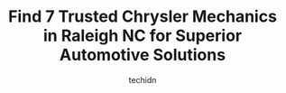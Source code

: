 ---
layout: ampstory
image: https://images.unsplash.com/photo-1582834202430-ddcd18987a61?ixlib=rb-4.0.3&ixid=MnwxMjA3fDB8MHxwaG90by1wYWdlfHx8fGVufDB8fHx8&auto=format&fit=crop&w=640&h=853&q=80
author: techidn
featured: false
description: If youre in need of trustworthy and skilled Chrysler Mechanic in Raleigh NC, USA, youll be pleased to discover the 7 best Chrysler Mechanic in town. Their expertise and commitment to custo
title: Find 7 Trusted Chrysler Mechanics in Raleigh NC for Superior Automotive Solutions
cover:
   title: Find 7 Trusted Chrysler Mechanics in Raleigh NC for Superior Automotive Solutions
   subtitle: Rickpate
   background: https://images.unsplash.com/photo-1582834202430-ddcd18987a61?ixlib=rb-4.0.3&ixid=MnwxMjA3fDB8MHxwaG90by1wYWdlfHx8fGVufDB8fHx8&auto=format&fit=crop&w=640&h=853&q=80

pages: 
 - layout: thirds
   top: <h1>#1 Creech Import Repair</h1>
   bottom: "<p>I can not rave enough about the team at Creech! I am new to the area and did tons of research to find the best team, and I truly believe I did. I was previously told, by </p>"
   background: https://www.knot35.com/toplist/wp-content/uploads/2023/06/best-chrysler-mechanic-1-in-raleigh-nc-1685837721.jpeg
   backgroundblur: true
 - layout: thirds
   top: <h1>#2 USA Automotive</h1>
   bottom: "<p>1620 Trawick Rd, Raleigh, NC 27604, United States</p>"
   background: https://www.knot35.com/toplist/wp-content/uploads/2023/06/best-chrysler-mechanic-2-in-raleigh-nc-1685837722.jpeg
   cta:
      link: https://www.knot35.com/toplist/find-7-trusted-chrysler-mechanics-in-raleigh-nc-for-superior-automotive-solutions/
      text: Find 7 Trusted Chrysler Mechanics in Raleigh NC for Superior Automotive Solutions
 - layout: thirds
   top: <h1>#3 Choice Auto Repair</h1>
   bottom: "<p>500 Nowell Rd, Raleigh, NC 27607, United States</p>"
   background: https://www.knot35.com/toplist/wp-content/uploads/2023/06/best-chrysler-mechanic-3-in-raleigh-nc-1685837722.jpeg
   cta:
      link: https://www.knot35.com/toplist/find-7-trusted-chrysler-mechanics-in-raleigh-nc-for-superior-automotive-solutions/
      text: Find 7 Trusted Chrysler Mechanics in Raleigh NC for Superior Automotive Solutions
 - layout: thirds
   top: <h1>#4 Westgate Chrysler Jeep Dodge RAM Service Department</h1>
   bottom: "<p>6421 Old Westgate Rd, Raleigh, NC 27617, United States</p>"
   background: https://plus.unsplash.com/premium_photo-1664640458616-3c74f8cb4589?ixlib=rb-4.0.3&ixid=MnwxMjA3fDB8MHxwaG90by1wYWdlfHx8fGVufDB8fHx8&auto=format&fit=crop&w=640&h=853&q=80
   cta:
      link: https://www.knot35.com/toplist/find-7-trusted-chrysler-mechanics-in-raleigh-nc-for-superior-automotive-solutions/
      text: Find 7 Trusted Chrysler Mechanics in Raleigh NC for Superior Automotive Solutions
 - layout: thirds
   top: <h1>#5 Benchmark Autoworks</h1>
   bottom: "<p>227 W Davie St, Raleigh, NC 27601, United States</p>"
   background: https://images.unsplash.com/photo-1518640467707-6811f4a6ab73?ixlib=rb-4.0.3&ixid=MnwxMjA3fDB8MHxwaG90by1wYWdlfHx8fGVufDB8fHx8&auto=format&fit=crop&w=640&h=853&q=80
   cta:
      link: https://www.knot35.com/toplist/find-7-trusted-chrysler-mechanics-in-raleigh-nc-for-superior-automotive-solutions/
      text: Find 7 Trusted Chrysler Mechanics in Raleigh NC for Superior Automotive Solutions
 - layout: thirds
   top: <h1>#6 AutoTek Auto Repair</h1>
   bottom: "<p>300 Circle Ln, Raleigh, NC 27603, United States</p>"
   background: https://images.unsplash.com/photo-1527067829737-402993088e6b?ixlib=rb-4.0.3&ixid=MnwxMjA3fDB8MHxwaG90by1wYWdlfHx8fGVufDB8fHx8&auto=format&fit=crop&w=640&h=853&q=80
   cta:
      link: https://www.knot35.com/toplist/find-7-trusted-chrysler-mechanics-in-raleigh-nc-for-superior-automotive-solutions/
      text: Find 7 Trusted Chrysler Mechanics in Raleigh NC for Superior Automotive Solutions
 - layout: thirds
   top: <h1>#7 Leith Chrysler Jeep Service Department</h1>
   bottom: "<p>5500 Capital Blvd, Raleigh, NC 27616, United States</p>"
   background: https://images.unsplash.com/photo-1533998839656-76f5e4b2bccb?ixlib=rb-4.0.3&ixid=MnwxMjA3fDB8MHxwaG90by1wYWdlfHx8fGVufDB8fHx8&auto=format&fit=crop&w=640&h=853&q=80
   cta:
      link: https://www.knot35.com/toplist/find-7-trusted-chrysler-mechanics-in-raleigh-nc-for-superior-automotive-solutions/
      text: Find 7 Trusted Chrysler Mechanics in Raleigh NC for Superior Automotive Solutions
 - layout: thirds
   middle: Continue reading...
   background: https://images.unsplash.com/photo-1567360425618-1594206637d2?ixlib=rb-4.0.3&ixid=MnwxMjA3fDB8MHxwaG90by1wYWdlfHx8fGVufDB8fHx8&auto=format&fit=crop&w=640&h=853&q=80
   cta:
      link: https://www.knot35.com/toplist/find-7-trusted-chrysler-mechanics-in-raleigh-nc-for-superior-automotive-solutions/
      text: Find 7 Trusted Chrysler Mechanics in Raleigh NC for Superior Automotive Solutions
      
---